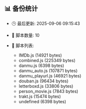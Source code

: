 ## 📊 备份统计

- 🕒 最后更新: 2025-09-06 09:15:43
- 📁 脚本数量: 10
- 📄 脚本列表:

  - IMDb.js (14921 bytes)
  - combined.js (225349 bytes)
  - danmu.js (6398 bytes)
  - danmu_auto.js (107871 bytes)
  - danmu_playurl.js (46921 bytes)
  - douban.js (96434 bytes)
  - letterboxd.js (33806 bytes)
  - person_movie.js (7843 bytes)
  - trakt.js (15474 bytes)
  - undefined (6398 bytes)
